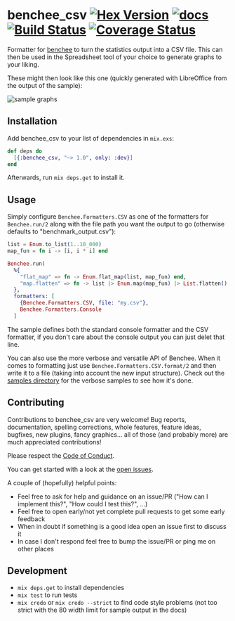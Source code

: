 # benchee_csv [![Hex Version](https://img.shields.io/hexpm/v/benchee_csv.svg)](https://hex.pm/packages/benchee_csv) [![docs](https://img.shields.io/badge/docs-hexpm-blue.svg)](https://hexdocs.pm/benchee_csv/) [![Build Status](https://travis-ci.org/bencheeorg/benchee_csv.svg?branch=master)](https://travis-ci.org/bencheeorg/benchee_csv) [![Coverage Status](https://coveralls.io/repos/github/bencheeorg/benchee_csv/badge.svg?branch=master)](https://coveralls.io/github/bencheeorg/benchee_csv?branch=master)

Formatter for [benchee](https://github.com/PragTob/benchee) to turn the statistics output into a CSV file. This can then be used in the Spreadsheet tool of your choice to generate graphs to your liking.

These might then look like this one (quickly generated with LibreOffice from the output of the sample):

![sample graphs](http://www.pragtob.info/images/benchee_csv.png)

## Installation

Add benchee_csv to your list of dependencies in `mix.exs`:

```elixir
def deps do
  [{:benchee_csv, "~> 1.0", only: :dev}]
end
```

Afterwards, run `mix deps.get` to install it.

## Usage

Simply configure `Benchee.Formatters.CSV` as one of the formatters for `Benchee.run/2` along with the file path you want the output to go (otherwise defaults to "benchmark_output.csv"):

```elixir
list = Enum.to_list(1..10_000)
map_fun = fn i -> [i, i * i] end

Benchee.run(
  %{
    "flat_map" => fn -> Enum.flat_map(list, map_fun) end,
    "map.flatten" => fn -> list |> Enum.map(map_fun) |> List.flatten() end
  },
  formatters: [
    {Benchee.Formatters.CSV, file: "my.csv"},
    Benchee.Formatters.Console
  ]
```

The sample defines both the standard console formatter and the CSV formatter, if you don't care about the console output you can just delet that line.

You can also use the more verbose and versatile API of Benchee. When it comes to formatting just use `Benchee.Formatters.CSV.format/2` and then write it to a file (taking into account the new input structure). Check out the [samples directory](https://github.com/PragTob/benchee_csv/tree/master/samples) for the verbose samples to see how it's done.

## Contributing

Contributions to benchee_csv are very welcome! Bug reports, documentation, spelling corrections, whole features, feature ideas, bugfixes, new plugins, fancy graphics... all of those (and probably more) are much appreciated contributions!

Please respect the [Code of Conduct](//github.com/PragTob/benchee_csv/blob/master/CODE_OF_CONDUCT.md).

You can get started with a look at the [open issues](https://github.com/PragTob/benchee_csv/issues).

A couple of (hopefully) helpful points:

* Feel free to ask for help and guidance on an issue/PR ("How can I implement this?", "How could I test this?", ...)
* Feel free to open early/not yet complete pull requests to get some early feedback
* When in doubt if something is a good idea open an issue first to discuss it
* In case I don't respond feel free to bump the issue/PR or ping me on other places

## Development

* `mix deps.get` to install dependencies
* `mix test` to run tests
* `mix credo` or `mix credo --strict` to find code style problems (not too strict with the 80 width limit for sample output in the docs)
